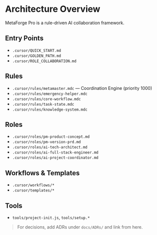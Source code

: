 # Architecture Overview

MetaForge Pro is a rule-driven AI collaboration framework.

## Entry Points
- `.cursor/QUICK_START.md`
- `.cursor/GOLDEN_PATH.md`
- `.cursor/ROLE_COLLABORATION.md`

## Rules
- `.cursor/rules/metamaster.mdc` — Coordination Engine (priority 1000)
- `.cursor/rules/emergency-helper.mdc`
- `.cursor/rules/core-workflow.mdc`
- `.cursor/rules/task-state.mdc`
- `.cursor/rules/knowledge-system.mdc`

## Roles
- `.cursor/roles/pm-product-concept.md`
- `.cursor/roles/pm-version-prd.md`
- `.cursor/roles/ai-tech-architect.md`
- `.cursor/roles/ai-full-stack-engineer.md`
- `.cursor/roles/ai-project-coordinator.md`

## Workflows & Templates
- `.cursor/workflows/*`
- `.cursor/templates/*`

## Tools
- `tools/project-init.js`, `tools/setup.*`

> For decisions, add ADRs under `docs/ADRs/` and link from here.
